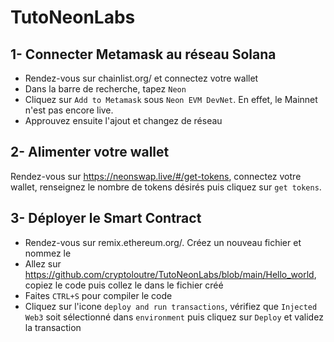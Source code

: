 # TutoNeonLabs

## 1- Connecter Metamask au réseau Solana 

- Rendez-vous sur chainlist.org/ et connectez votre wallet
- Dans la barre de recherche, tapez `Neon`
- Cliquez sur `Add to Metamask` sous `Neon EVM DevNet`. En effet, le Mainnet n'est pas encore live.
- Approuvez ensuite l'ajout et changez de réseau


## 2- Alimenter votre wallet 

Rendez-vous sur https://neonswap.live/#/get-tokens, connectez votre wallet, renseignez le nombre de tokens désirés puis cliquez sur `get tokens`.


## 3- Déployer le Smart Contract

- Rendez-vous sur remix.ethereum.org/. Créez un nouveau fichier et nommez le
- Allez sur https://github.com/cryptoloutre/TutoNeonLabs/blob/main/Hello_world, copiez le code puis collez le dans le fichier créé
- Faites `CTRL+S` pour compiler le code
- Cliquez sur l'icone `deploy and run transactions`, vérifiez que `Injected Web3` soit sélectionné dans `environment` puis cliquez sur `Deploy` et validez la transaction
